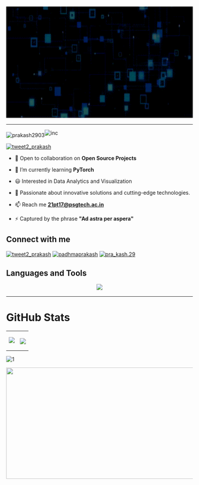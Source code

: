 <p align="center">
  <img src="header.gif" alt="MasterHead" height = "300", width = "850">
</p>

<!--
<h1 align="center">Hi 👋, I'm Prakash 😃</h1>
<h3 align="center"> Explorer of Machine Learning </h3>
-->

---

<p style="margin-bottom: 20px;">
  <img align="right" alt="inc" width="400" src="https://cdn.neowin.com/news/images/uploaded/2021/02/1614322146_pexels-kevin-ku-577585_story.jpg">
</p>
<p align="left"> <img src="https://komarev.com/ghpvc/?username=prakash2903&label=Profile%20views&color=0e75b6&style=flat" alt="prakash2903" /> </p>

<p align="left"> <a href="https://twitter.com/tweet2_prakash" target="blank"><img src="https://img.shields.io/twitter/follow/tweet2_prakash?logo=twitter&style=for-the-badge" alt="tweet2_prakash" /></a> </p>

- 🤝 Open to collaboration on **Open Source Projects**
  
- 🌱 I’m currently learning **PyTorch**

- 😃 Interested in Data Analytics and Visualization

- 🚀 Passionate about innovative solutions and cutting-edge technologies.

- 📫 Reach me **21pt17@psgtech.ac.in**

- ⚡ Captured by the phrase **"Ad astra per aspera"**

## Connect with me
<p align="left">
  <a href="https://twitter.com/tweet2_prakash" target="blank"><img align="center" src="https://github.com/gauravghongde/social-icons/blob/master/PNG/Color/Twitter.png" alt="tweet2_prakash" height="50" width="50" /></a>
  <a href="https://linkedin.com/in/padhmaprakash" target="blank"><img align="center" src="https://github.com/gauravghongde/social-icons/blob/master/PNG/Color/LinkedIN.png" alt="padhmaprakash" height="50" width="50" /></a>
  <a href="https://instagram.com/pra_kash.29" target="blank"><img align="center" src="https://github.com/gauravghongde/social-icons/blob/master/SVG/Color/Instagram.svg" alt="pra_kash.29" height="50" width="50" /></a>
</p>

## Languages and Tools
<p align="center">
  <a href="https://skillicons.dev">
    <img src="https://skillicons.dev/icons?i=python,c,cpp,mysql,java,flask,tensorflow,bootstrap,html,css,js,mongodb,vscode,linux,docker,git,anaconda" />
  </a>
</p>

<!--
<p><img align="left" src="https://github-readme-stats.vercel.app/api/top-langs?username=prakash2903&show_icons=true&locale=en&layout=compact" alt="prakash2903" /></p> 
<h3 align="left">Stats</h3>
<img align="left" src="https://github-readme-stats.vercel.app/api?username=prakash2903&show_icons=true&locale=en" alt="prakash2903" /></p>
<h3 align="right">Contribution Streaks</h3>
<p><img align="right" src="https://github-readme-streak-stats.herokuapp.com/?user=prakash2903&" alt="prakash2903" /></p>
-->


<!--

<p><img align="left" width = 400 src="https://github-readme-streak-stats.herokuapp.com/?user=prakash2903&" alt="prakash2903" /></p>

<p>&nbsp;<img align="center" width = 400 src="https://github-readme-stats.vercel.app/api?username=prakash2903&show_icons=true&locale=en" alt="prakash2903" /></p>

<p>&nbsp;</p>

<p><img align="center" width = 300  src="https://github-readme-stats.vercel.app/api/top-langs?username=prakash2903&show_icons=true&locale=en&layout=compact" alt="prakash2903" /></p>

-->
---
# GitHub Stats
<table style="border-collapse: collapse;">
   <tr>
    <td><p align="center"><img src="http://github-profile-summary-cards.vercel.app/api/cards/repos-per-language?username=prakash2903&theme=codeSTACKr&border_radius=6"  display=block width=100%"></td></p>
    <td><p align="center"><img align="center" src="http://github-profile-summary-cards.vercel.app/api/cards/stats?username=prakash2903&theme=codeSTACKr&border_radius=6"  display=block width=100%"></td></p>
   </tr>
</table>


<!-- ![](https://github-readme-stats.vercel.app/api/top-langs/?username=prakash2903&theme=react&hide_border=true&include_all_commits=true&count_private=true&layout=compact)<br/> 
![Prakash's GitHub stats](https://github-readme-stats.vercel.app/api?username=prakash2903&show_icons=true&theme=react&hide_border=false&include_all_commits=true&count_private=true) -->

<p><img src="https://github-profile-summary-cards.vercel.app/api/cards/profile-details?username=prakash2903&theme=codeSTACKr&border_radius=6"  display=block width=75% height=auto alt="1"/></p>

<p><img src = "https://github-readme-streak-stats.herokuapp.com/?user=prakash2903&theme=react&hide_border=true" width=600 height=300 /></p>

